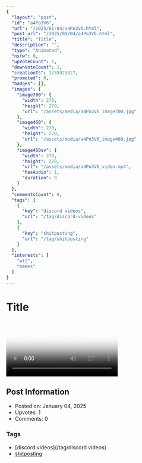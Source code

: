```yaml
---
{
  "layout": "post",
  "id": "a4Po3V6",
  "url": "/2025/01/04/a4Po3V6.html",
  "post_url": "/2025/01/04/a4Po3V6.html",
  "title": "Title",
  "description": "",
  "type": "Animated",
  "nsfw": 0,
  "upVoteCount": 1,
  "downVoteCount": 1,
  "creationTs": 1735929327,
  "promoted": 0,
  "badges": [],
  "images": {
    "image700": {
      "width": 270,
      "height": 270,
      "url": "/assets/media/a4Po3V6_image700.jpg"
    },
    "image460": {
      "width": 270,
      "height": 270,
      "url": "/assets/media/a4Po3V6_image460.jpg"
    },
    "image460sv": {
      "width": 270,
      "height": 270,
      "url": "/assets/media/a4Po3V6_video.mp4",
      "hasAudio": 1,
      "duration": 9
    }
  },
  "commentsCount": 0,
  "tags": [
    {
      "key": "discord videos",
      "url": "/tag/discord-videos"
    },
    {
      "key": "shitposting",
      "url": "/tag/shitposting"
    }
  ],
  "interests": [
    "wtf",
    "memes"
  ]
}
---
```


# Title

<video controls playsinline loop poster="/assets/media/a4Po3V6_image460.jpg">
  <source src="/assets/media/a4Po3V6_video.mp4" type="video/mp4">
  Your browser does not support the video tag.
</video>

## Post Information

- Posted on: January 04, 2025
- Upvotes: 1
- Comments: 0

### Tags

- [discord videos](/tag/discord videos)
- [shitposting](/tag/shitposting)
